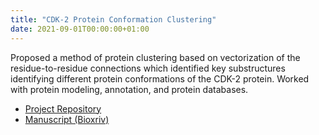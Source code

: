```yaml
---
title: "CDK-2 Protein Conformation Clustering"
date: 2021-09-01T00:00:00+01:00
---
```


Proposed a method of protein clustering based on vectorization of the residue-to-residue connections which identified key substructures identifying different protein conformations of the CDK-2 protein. Worked with protein modeling, annotation, and protein databases.

- [Project Repository](https://github.com/yao-creative/cdk2_human_classification)
- [Manuscript (Bioxriv)](https://doi.org/10.1101/2021.09.05.459014)
